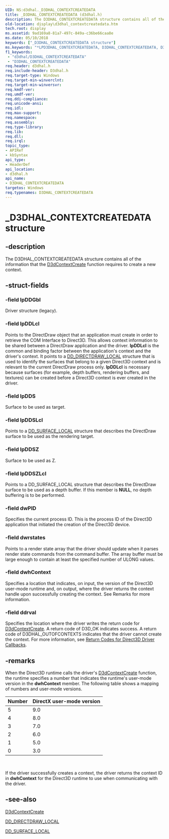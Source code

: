 ```yaml
---
UID: NS:d3dhal._D3DHAL_CONTEXTCREATEDATA
title: _D3DHAL_CONTEXTCREATEDATA (d3dhal.h)
description: The D3DHAL_CONTEXTCREATEDATA structure contains all of the information that the D3dContextCreate function requires to create a new context.
old-location: display\d3dhal_contextcreatedata.htm
tech.root: display
ms.assetid: 9ad169a8-81a7-497c-849a-c36be66caa8e
ms.date: 05/10/2018
keywords: ["_D3DHAL_CONTEXTCREATEDATA structure"]
ms.keywords: "*LPD3DHAL_CONTEXTCREATEDATA, D3DHAL_CONTEXTCREATEDATA, D3DHAL_CONTEXTCREATEDATA structure [Display Devices], LPD3DHAL_CONTEXTCREATEDATA, LPD3DHAL_CONTEXTCREATEDATA structure pointer [Display Devices], _D3DHAL_CONTEXTCREATEDATA, d3dhal/D3DHAL_CONTEXTCREATEDATA, d3dhal/LPD3DHAL_CONTEXTCREATEDATA, d3dstrct_46c9dd06-302d-423b-8cd6-fc81a4227ab4.xml, display.d3dhal_contextcreatedata"
f1_keywords:
 - "d3dhal/D3DHAL_CONTEXTCREATEDATA"
 - "D3DHAL_CONTEXTCREATEDATA"
req.header: d3dhal.h
req.include-header: D3dhal.h
req.target-type: Windows
req.target-min-winverclnt: 
req.target-min-winversvr: 
req.kmdf-ver: 
req.umdf-ver: 
req.ddi-compliance: 
req.unicode-ansi: 
req.idl: 
req.max-support: 
req.namespace: 
req.assembly: 
req.type-library: 
req.lib: 
req.dll: 
req.irql: 
topic_type:
- APIRef
- kbSyntax
api_type:
- HeaderDef
api_location:
- d3dhal.h
api_name:
- D3DHAL_CONTEXTCREATEDATA
targetos: Windows
req.typenames: D3DHAL_CONTEXTCREATEDATA
---
```


# _D3DHAL_CONTEXTCREATEDATA structure


## -description


The D3DHAL_CONTEXTCREATEDATA structure contains all of the information that the <a href="https://docs.microsoft.com/windows-hardware/drivers/ddi/d3dhal/nc-d3dhal-lpd3dhal_contextcreatecb">D3dContextCreate</a> function requires to create a new context.


## -struct-fields




### -field lpDDGbl

 Driver structure (legacy).


### -field lpDDLcl

Points to the DirectDraw object that an application must create in order to retrieve the COM Interface to Direct3D. This allows context information to be shared between a DirectDraw application and the driver. <b>lpDDLcl</b> is the common and binding factor between the application's context and the driver's context. It points to a <a href="https://docs.microsoft.com/windows/win32/api/ddrawint/ns-ddrawint-dd_directdraw_local">DD_DIRECTDRAW_LOCAL</a> structure that is used to identify the surfaces that belong to a given Direct3D context and is relevant to the current DirectDraw process only. <b>lpDDLcl</b> is necessary because surfaces (for example, depth buffers, rendering buffers, and textures) can be created before a Direct3D context is ever created in the driver. 


### -field lpDDS

 Surface to be used as target.


### -field lpDDSLcl

Points to a <a href="https://docs.microsoft.com/windows/win32/api/ddrawint/ns-ddrawint-dd_surface_local">DD_SURFACE_LOCAL</a> structure that describes the DirectDraw surface to be used as the rendering target.


### -field lpDDSZ

Surface to be used as Z.


### -field lpDDSZLcl

Points to a DD_SURFACE_LOCAL structure that describes the DirectDraw surface to be used as a depth buffer. If this member is <b>NULL</b>, no depth buffering is to be performed.


### -field dwPID

Specifies the current process ID. This is the process ID of the Direct3D application that initiated the creation of the Direct3D device.


### -field dwrstates

Points to a render state array that the driver should update when it parses render state commands from the command buffer. The array buffer must be large enough to contain at least the specified number of ULONG values.


### -field dwhContext

Specifies a location that indicates, on input, the version of the Direct3D user-mode runtime and, on output, where the driver returns the context handle upon successfully creating the context. See Remarks for more information. 


### -field ddrval

Specifies the location where the driver writes the return code for <a href="https://docs.microsoft.com/windows-hardware/drivers/ddi/d3dhal/nc-d3dhal-lpd3dhal_contextcreatecb">D3dContextCreate</a>. A return code of D3D_OK indicates success. A return code of D3DHAL_OUTOFCONTEXTS indicates that the driver cannot create the context. For more information, see <a href="https://docs.microsoft.com/windows-hardware/drivers/display/return-codes-for-direct3d-driver-callbacks">Return Codes for Direct3D Driver Callbacks</a>.


## -remarks



When the Direct3D runtime calls the driver's <a href="https://docs.microsoft.com/windows-hardware/drivers/ddi/d3dhal/nc-d3dhal-lpd3dhal_contextcreatecb">D3dContextCreate</a> function, the runtime specifies a number that indicates the runtime's user-mode version in the <b>dwhContext</b> member. The following table shows a mapping of numbers and user-mode versions.

|Number|DirectX user-mode version|
|--- |--- |
|5|9.0|
|4|8.0|
|3|7.0|
|2|6.0|
|1|5.0|
|0|3.0|
 

If the driver successfully creates a context, the driver returns the context ID in <b>dwhContext</b> for the Direct3D runtime to use when communicating with the driver. 




## -see-also




<a href="https://docs.microsoft.com/windows-hardware/drivers/ddi/d3dhal/nc-d3dhal-lpd3dhal_contextcreatecb">D3dContextCreate</a>



<a href="https://docs.microsoft.com/windows/win32/api/ddrawint/ns-ddrawint-dd_directdraw_local">DD_DIRECTDRAW_LOCAL</a>



<a href="https://docs.microsoft.com/windows/win32/api/ddrawint/ns-ddrawint-dd_surface_local">DD_SURFACE_LOCAL</a>
 

 

